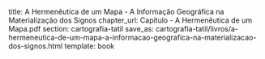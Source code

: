 title: A Hermenêutica de um Mapa - A Informação Geográfica na Materialização dos Signos
chapter_url: Capítulo - A Hermenêutica de um Mapa.pdf
section: cartografia-tatil
save_as: cartografia-tatil/livros/a-hermeneutica-de-um-mapa-a-informacao-geografica-na-materializacao-dos-signos.html
template: book
